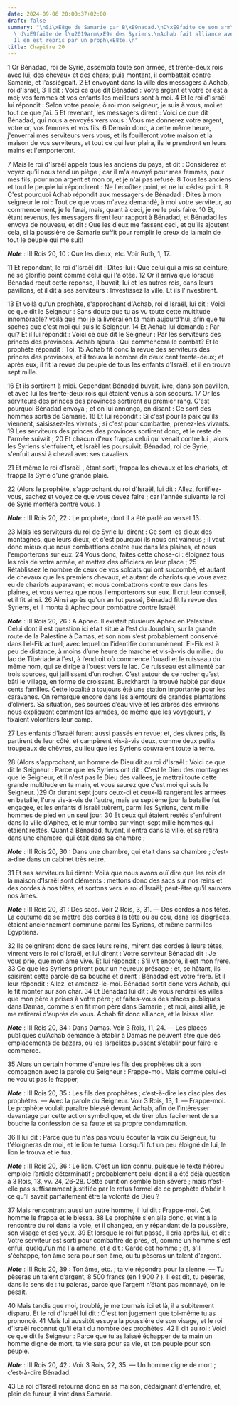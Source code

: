 ```yaml
---
date: 2024-09-06 20:00:37+02:00
draft: false
summary: "\nSi\xE8ge de Samarie par B\xE9nadad.\nD\xE9faite de son arm\xE9e.\nSeconde\
  \ d\xE9faite de l\u2019arm\xE9e des Syriens.\nAchab fait alliance avec B\xE9nadad.\n\
  Il en est repris par un proph\xE8te.\n"
title: Chapitre 20
---
```





1 Or Bénadad, roi de Syrie, assembla toute son armée, et trente-deux rois avec lui, des chevaux et des chars; puis montant, il combattait contre Samarie, et l'assiégeait. 2 Et envoyant dans la ville des messagers à Achab, roi d'Israël, 3 Il dit : Voici ce que dit Bénadad : Votre argent et votre or est à moi; vos femmes et vos enfants les meilleurs sont à moi. 4 Et le roi d'Israël lui répondit : Selon votre parole, ô roi mon seigneur, je suis à vous, moi et tout ce que j'ai. 5 Et revenant, les messagers dirent : Voici ce que dit Bénadad, qui nous a envoyés vers vous : Vous me donnerez votre argent, votre or, vos femmes et vos fils. 6 Demain donc, à cette même heure, j'enverrai mes serviteurs vers vous, et ils fouilleront votre maison et la maison de vos serviteurs, et tout ce qui leur plaira, ils le prendront en leurs mains et l'emporteront.


7 Mais le roi d'Israël appela tous les anciens du pays, et dit : Considérez et voyez qu'il nous tend un piège ; car il m'a envoyé pour mes femmes, pour mes fils, pour mon argent et mon or, et je n'ai pas refusé. 8 Tous les anciens et tout le peuple lui répondirent : Ne l'écoûtez point, et ne lui cédez point. 9 C'est pourquoi Achab répondit aux messagers de Bénadad : Dites à mon seigneur le roi : Tout ce que vous m'avez demandé, à moi votre serviteur, au commencement, je le ferai, mais, quant à ceci, je ne le puis faire. 10 Et, étant revenus, les messagers firent leur rapport à Bénadad, et Bénadad les envoya de nouveau, et dit : Que les dieux me fassent ceci, et qu'ils ajoutent cela, si la poussière de Samarie suffit pour remplir le creux de la main de tout le peuple qui me suit!

***Note*** :  III Rois 20, 10 : Que les dieux, etc. Voir Ruth, 1, 17.

11 Et répondant, le roi d'Israël dit : Dites-lui : Que celui qui a mis sa ceinture, ne se glorifie point comme celui qui l'a ôtée. 12 Or il arriva que lorsque Bénadad reçut cette réponse, il buvait, lui et les autres rois, dans leurs pavillons, et il dit à ses serviteurs : Investissez la ville. Et ils l'investirent.


13 Et voilà qu'un prophète, s'approchant d'Achab, roi d'Israël, lui dit : Voici ce que dit le Seigneur : Sans doute que tu as vu toute cette multitude innombrable? voilà que moi je la livrerai en ta main aujourd'hui, afin que tu saches que c'est moi qui suis le Seigneur. 14 Et Achab lui demanda : Par qui? Et il lui répondit : Voici ce que dit le Seigneur : Par les serviteurs des princes des provinces. Achab ajouta : Qui commencera le combat? Et le prophète répondit : Toi. 15 Achab fit donc la revue des serviteurs des princes des provinces, et il trouva le nombre de deux cent trente-deux; et après eux, il fit la revue du peuple de tous les enfants d'Israël, et il en trouva sept mille.


16 Et ils sortirent à midi. Cependant Bénadad buvait, ivre, dans son pavillon, et avec lui les trente-deux rois qui étaient venus à son secours. 17 Or les serviteurs des princes des provinces sortirent au premier rang. C'est pourquoi Bénadad envoya ; et on lui annonça, en disant : Ce sont des hommes sortis de Samarie. 18 Et lui répondit : Si c'est pour la paix qu'ils viennent, saisissez-les vivants ; si c'est pour combattre, prenez-les vivants. 19 Les serviteurs des princes des provinces sortirent donc, et le reste de l'armée suivait ; 20 Et chacun d'eux frappa celui qui venait contre lui ; alors les Syriens s'enfuirent, et Israël les poursuivit. Bénadad, roi de Syrie, s'enfuit aussi à cheval avec ses cavaliers.

21 Et même le roi d'Israël , étant sorti, frappa les chevaux et les chariots, et frappa la Syrie d'une grande plaie.


22 (Alors le prophète, s'approchant du roi d'Israël, lui dit : Allez, fortifiez-vous, sachez et voyez ce que vous devez faire ; car l'année suivante le roi de Syrie montera contre vous. )

***Note*** :  III Rois 20, 22 : Le prophète, dont il a été parlé au verset 13.

23 Mais les serviteurs du roi de Syrie lui dirent : Ce sont les dieux des montagnes, que leurs dieux, et c'est pourquoi ils nous ont vaincus ; il vaut donc mieux que nous combattions contre eux dans les plaines, et nous l'emporterons sur eux. 24 Vous donc, faites cette chose-ci : éloignez tous les rois de votre armée, et mettez des officiers en leur place ; 25 Rétablissez le nombre de ceux de vos soldats qui ont succombé, et autant de chevaux que les premiers chevaux, et autant de chariots que vous avez eu de chariots auparavant; et nous combattrons contre eux dans les plaines, et vous verrez que nous l'emporterons sur eux. Il crut leur conseil, et il fit ainsi. 26 Ainsi après qu'un an fut passé, Bénadad fit la revue des Syriens, et il monta à Aphec pour combattre contre Israël.

***Note*** :  III Rois 20, 26 : A Aphec. Il existait plusieurs Aphec en Palestine. Celui dont il est question ici était situé à l’est du Jourdain, sur la grande route de la Palestine à Damas, et son nom s’est probablement conservé dans l’el-Fik actuel, avec lequel on l’identifie communément. El-Fik est à peu de distance, à moins d’une heure de marche et vis-à-vis du milieu du lac de Tibériade à l’est, à l’endroit où commence l’ouadi et le ruisseau du même nom, qui se dirige à l’ouest vers le lac. Ce ruisseau est alimenté par trois sources, qui jaillissent d’un rocher. C’est autour de ce rocher qu’est bâti le village, en forme de croissant. Burckhardt l’a trouvé habité par deux cents familles. Cette localité a toujours été une station importante pour les caravanes. On remarque encore dans les alentours de grandes plantations d’oliviers. Sa situation, ses sources d’eau vive et les arbres des environs nous expliquent comment les armées, de même que les voyageurs, y fixaient volontiers leur camp.

27 Les enfants d'Israël furent aussi passés en revue; et, des vivres pris, ils partirent de leur côté, et campèrent vis-à-vis deux, comme deux petits troupeaux de chèvres, au lieu que les Syriens couvraient toute la terre.


28 (Alors s'approchant, un homme de Dieu dit au roi d'Israël : Voici ce que dit le Seigneur : Parce que les Syriens ont dit : C'est le Dieu des montagnes que le Seigneur, et il n'est pas le Dieu des vallées, je mettrai toute cette grande multitude en ta main, et vous saurez que c'est moi qui suis le Seigneur. )29 Or durant sept jours ceux-ci et ceux-là rangèrent les armées en bataille, l'une vis-à-vis de l'autre, mais au septième jour la bataille fut engagée, et les enfants d'Israël tuèrent, parmi les Syriens, cent mille hommes de pied en un seul jour. 30 Et ceux qui étaient restés s'enfuirent dans la ville d'Aphec, et le mur tomba sur vingt-sept mille hommes qui étaient restés. Quant à Bénadad, fuyant, il entra dans la ville, et se retira dans une chambre, qui était dans sa chambre ;

***Note*** :  III Rois 20, 30 : Dans une chambre, qui était dans sa chambre ; c’est-à-dire dans un cabinet très retiré.


31 Et ses serviteurs lui dirent: Voilà que nous avons ouï dire que les rois de la maison d'Israël sont cléments : mettons donc des sacs sur nos reins et des cordes à nos têtes, et sortons vers le roi d'Israël; peut-être qu'il sauvera nos âmes.

***Note*** :  III Rois 20, 31 : Des sacs. Voir 2 Rois, 3, 31. ― Des cordes à nos têtes. La coutume de se mettre des cordes à la tête ou au cou, dans les disgrâces, étaient anciennement commune parmi les Syriens, et même parmi les Egyptiens.


32 Ils ceignirent donc de sacs leurs reins, mirent des cordes à leurs têtes, vinrent vers le roi d'Israël, et lui dirent : Votre serviteur Bénadad dit : Je vous prie, que mon âme vive. Et lui répondit : S'il vit encore, il est mon frère. 33 Ce que les Syriens prirent pour un heureux présage ; et, se hâtant, ils saisirent cette parole de sa bouche et dirent : Bénadad est votre frère. Et il leur répondit : Allez, et amenez-le-moi. Bénadad sortit donc vers Achab, qui le fit monter sur son char. 34 Et Bénadad lui dit : Je vous rendrai les villes que mon père a prises à votre père ; et faites-vous des places publiques dans Damas, comme s'en fit mon père dans Samarie ; et moi, ainsi allié, je me retirerai d'auprès de vous. Achab fit donc alliance, et le laissa aller.

***Note*** :  III Rois 20, 34 : Dans Damas. Voir 3 Rois, 11, 24. ― Les places publiques qu’Achab demande à établir à Damas ne peuvent être que des emplacements de bazars, où les Israélites pussent s’établir pour faire le commerce.


35 Alors un certain homme d'entre les fils des prophètes dit à son compagnon avec la parole du Seigneur : Frappe-moi. Mais comme celui-ci ne voulut pas le frapper,

***Note*** :  III Rois 20, 35 : Les fils des prophètes ; c’est-à-dire les disciples des prophètes. ― Avec la parole du Seigneur. Voir 3 Rois, 13, 1. ― Frappe-moi. Le prophète voulait paraître blessé devant Achab, afin de l’intéresser davantage par cette action symbolique, et de tirer plus facilement de sa bouche la confession de sa faute et sa propre condamnation.

36 Il lui dit : Parce que tu n'as pas voulu écouter la voix du Seigneur, tu t'éloigneras de moi, et le lion te tuera. Lorsqu'il fut un peu éloigné de lui, le lion le trouva et le tua.

***Note*** :  III Rois 20, 36 : Le lion. C’est un lion connu, puisque le texte hébreu emploie l’article déterminatif ; probablement celui dont il a été déjà question à 3 Rois, 13, vv. 24, 26-28. Cette punition semble bien sévère ; mais n’est-elle pas suffisamment justifiée par le refus formel de ce prophète d’obéir à ce qu’il savait parfaitement être la volonté de Dieu ?

37 Mais rencontrant aussi un autre homme, il lui dit : Frappe-moi. Cet homme le frappa et le blessa. 38 Le prophète s'en alla donc, et vint à la rencontre du roi dans la voie, et il changea, en y répandant de la poussière, son visage et ses yeux. 39 Et lorsque le roi fut passé, il cria après lui, et dit : Votre serviteur est sorti pour combattre de près, et, comme un homme s'est enfui, quelqu'un me l'a amené, et a dit : Garde cet homme ; et, s'il s'échappe, ton âme sera pour son âme, ou tu pèseras un talent d'argent.

***Note*** :  III Rois 20, 39 : Ton âme, etc. ; ta vie répondra pour la sienne. ― Tu pèseras un talent d’argent, 8 500 francs (en 1 900 ? ). Il est dit, tu pèseras, dans le sens de : tu paieras, parce que l’argent n’étant pas monnayé, on le pesait.

40 Mais tandis que moi, troublé, je me tournais ici et là, il a subitement disparu. Et le roi d'Israël lui dit : C'est ton jugement que toi-même tu as prononcé. 41 Mais lui aussitôt essuya la poussière de son visage, et le roi d'Israël reconnut qu'il était du nombre des prophètes. 42 Il dit au roi : Voici ce que dit le Seigneur : Parce que tu as laissé échapper de ta main un homme digne de mort, ta vie sera pour sa vie, et ton peuple pour son peuple.

***Note*** :  III Rois 20, 42 : Voir 3 Rois, 22, 35. ― Un homme digne de mort ; c’est-à-dire Bénadad.

43 Le roi d'Israël retourna donc en sa maison, dédaignant d'entendre, et, plein de fureur, il vint dans Samarie.

